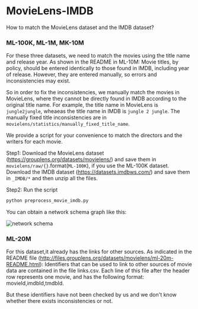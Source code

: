 # MovieLens-IMDB

How to match the MovieLens dataset and the IMDB dataset?

### ML-100K, ML-1M, MK-10M 
For these three datasets, we need to match the movies using the title name and release year. As shown in the README in ML-10M:
Movie titles, by policy, should be entered identically to those found in IMDB, including year of release. However, they are entered manually, so errors and inconsistencies may exist. 

So in order to fix the inconsistencies, we manually match the movies in MovieLens, where they cannot be directly found in IMDB according to the original title name. For example, the title name in MovieLens is `jungle2jungle`, wheaeas the title name in IMDB is `jungle 2 jungle`. The manually fixed title inconsistencies are in `movielens/statistics/manually_fixed_title_name`. 

We provide a script for your convenience to match the directors and the writers for each movie.

Step1: Download the MovieLens dataset (https://grouplens.org/datasets/movielens/) and save them in `movielens/raw/{}`.format(`ML-100K`), if you use the ML-100K dataset. Download the IMDB dataset (https://datasets.imdbws.com/) and save them in `_IMDB/*` and then unzip all the files.

Step2: Run the script
```bash
python preprocess_movie_imdb.py
```

You can obtain a network schema graph like this:

![network schema](https://github.com/jennyzhang0215/MovieLens-IMDB/blob/master/network_schema_movielens_5.pngg)

### ML-20M

For this dataset,it already has the links for other sources. As indicated in the README file (http://files.grouplens.org/datasets/movielens/ml-20m-README.html): Identifiers that can be used to link to other sources of movie data are contained in the file links.csv. Each line of this file after the header row represents one movie, and has the following format: movieId,imdbId,tmdbId.

But these identifiers have not been checked by us and we don't know whether there exists inconsistencies or not.



